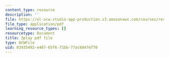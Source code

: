 ```yaml
---
content_type: resource
description: ''
file: https://ol-ocw-studio-app-production.s3.amazonaws.com/courses/res-9-003-brains-minds-and-machines-summer-course-summer-2015/83935492e46765f671bb77ac6847eff0_HCBaApqRqSg.pdf
file_type: application/pdf
learning_resource_types: []
resourcetype: Document
title: 3play pdf file
type: OCWFile
uid: 83935492-e467-65f6-71bb-77ac6847eff0
---
```

